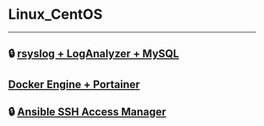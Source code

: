 # Linux_CentOS
--------------------------------------------------------------------------------------------------------------
🔒 [rsyslog + LogAnalyzer + MySQL](https://github.com/dimoroz772/Linux_CentOS/blob/main/rsyslog%2BLogAnalyzer%2BMySQL)
--------------------------------------------------------------------------------------------------------------
[Docker Engine + Portainer](https://github.com/dimoroz772/Linux_CentOS/blob/main/Docker_Engine%2BPortainer)
--------------------------------------------------------------------------------------------------------------
🔒 [Ansible SSH Access Manager](https://github.com/dimoroz772/Linux_CentOS/blob/main/Ansible_SSH_Access_Manager)
--------------------------------------------------------------------------------------------------------------
